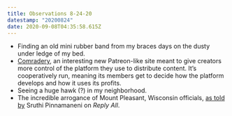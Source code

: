 ```yaml
---
title: Observations 8-24-20
datestamp: "20200824"
date: 2020-09-08T04:35:58.615Z
---
```

- Finding an old mini rubber band from my braces days on the dusty under ledge of my bed.
- [Comradery](https://comradery.co/), an interesting new Patreon-like site meant to give creators more control of the platform they use to distribute content. It’s cooperatively run, meaning its members get to decide how the platform develops and how it uses its profits.
- Seeing a huge hawk (?) in my neighborhood.
- The incredible arrogance of Mount Pleasant, Wisconsin officials, [as told by](https://gimletmedia.com/shows/reply-all/wbhjwd/) Sruthi Pinnamaneni on *Reply All*.